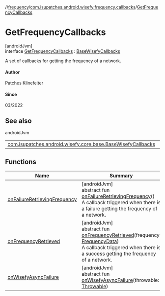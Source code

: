 //[frequency](../../../index.md)/[com.isupatches.android.wisefy.frequency.callbacks](../index.md)/[GetFrequencyCallbacks](index.md)

# GetFrequencyCallbacks

[androidJvm]\
interface [GetFrequencyCallbacks](index.md) : [BaseWisefyCallbacks](../../../../core/core/com.isupatches.android.wisefy.core.base/-base-wisefy-callbacks/index.md)

A set of callbacks for getting the frequency of a network.

#### Author

Patches Klinefelter

#### Since

03/2022

## See also

androidJvm

| | |
|---|---|
| [com.isupatches.android.wisefy.core.base.BaseWisefyCallbacks](../../../../core/core/com.isupatches.android.wisefy.core.base/-base-wisefy-callbacks/index.md) |  |

## Functions

| Name | Summary |
|---|---|
| [onFailureRetrievingFrequency](on-failure-retrieving-frequency.md) | [androidJvm]<br>abstract fun [onFailureRetrievingFrequency](on-failure-retrieving-frequency.md)()<br>A callback triggered when there is a failure getting the frequency of a network. |
| [onFrequencyRetrieved](on-frequency-retrieved.md) | [androidJvm]<br>abstract fun [onFrequencyRetrieved](on-frequency-retrieved.md)(frequency: [FrequencyData](../../com.isupatches.android.wisefy.frequency.entities/-frequency-data/index.md))<br>A callback triggered when there is a success getting the frequency of a network. |
| [onWisefyAsyncFailure](index.md#823639724%2FFunctions%2F459397331) | [androidJvm]<br>abstract fun [onWisefyAsyncFailure](index.md#823639724%2FFunctions%2F459397331)(throwable: [Throwable](https://kotlinlang.org/api/latest/jvm/stdlib/kotlin/-throwable/index.html)) |
